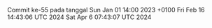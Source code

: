 Commit ke-55 pada tanggal Sun Jan 01 14:00 2023 +0100
Fri Feb 16 14:43:06 UTC 2024
Sat Apr  6 07:43:07 UTC 2024
